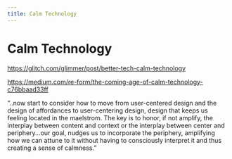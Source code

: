 ```yaml
---
title: Calm Technology
---
```


# Calm Technology

https://glitch.com/glimmer/post/better-tech-calm-technology

https://medium.com/re-form/the-coming-age-of-calm-technology-c76bbaad33ff

“..now start to consider how to move from user-centered design and the design of
affordances to user-centering design, design that keeps us feeling located in
the maelstrom. The key is to honor, if not amplify, the interplay between
content and context or the interplay between center and periphery...our goal,
nudges us to incorporate the periphery, amplifying how we can attune to it
without having to consciously interpret it and thus creating a sense of
calmness.”
